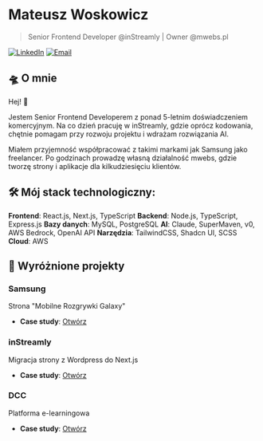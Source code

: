 # Mateusz Woskowicz

> Senior Frontend Developer @inStreamly | Owner @mwebs.pl

[![LinkedIn](https://img.shields.io/badge/LinkedIn-Connect-blue)]([https://linkedin.com/in/jeromehardaway](https://www.linkedin.com/in/mateusz-woskowicz/))
[![Email](https://img.shields.io/badge/Email-Contact-red)](mailto:kontakt@mwebs.pl)

## 🛸 O mnie
Hej! 👋

Jestem Senior Frontend Developerem z ponad 5-letnim doświadczeniem komercyjnym. Na co dzień pracuję w inStreamly, gdzie oprócz kodowania, chętnie pomagam przy rozwoju projektu i wdrażam rozwiązania AI.

Miałem przyjemność współpracować z takimi markami jak Samsung jako freelancer. Po godzinach prowadzę własną działalność mwebs, gdzie tworzę strony i aplikacje dla kilkudziesięciu klientów.

## 🛠️ Mój stack technologiczny:
**Frontend**: React.js, Next.js, TypeScript
**Backend**: Node.js, TypeScript, Express.js
**Bazy danych**: MySQL, PostgreSQL
**AI**: Claude, SuperMaven, v0, AWS Bedrock, OpenAI API
**Narzędzia**: TailwindCSS, Shadcn UI, SCSS
**Cloud**: AWS

## 🚀 Wyróżnione projekty

### Samsung
Strona "Mobilne Rozgrywki Galaxy"
- **Case study**: [Otwórz](#)

### inStreamly
Migracja strony z Wordpress do Next.js
- **Case study**: [Otwórz](#)

### DCC
Platforma e-learningowa
- **Case study**: [Otwórz](#)

